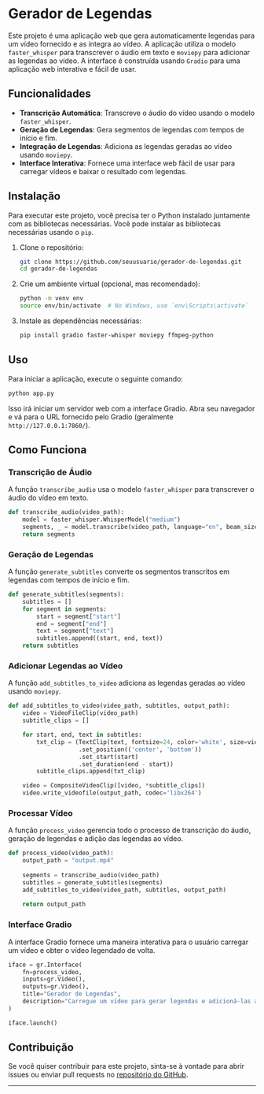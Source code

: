 # Gerador de Legendas

Este projeto é uma aplicação web que gera automaticamente legendas para um vídeo fornecido e as integra ao vídeo. A aplicação utiliza o modelo `faster_whisper` para transcrever o áudio em texto e `moviepy` para adicionar as legendas ao vídeo. A interface é construída usando `Gradio` para uma aplicação web interativa e fácil de usar.

## Funcionalidades

- **Transcrição Automática**: Transcreve o áudio do vídeo usando o modelo `faster_whisper`.
- **Geração de Legendas**: Gera segmentos de legendas com tempos de início e fim.
- **Integração de Legendas**: Adiciona as legendas geradas ao vídeo usando `moviepy`.
- **Interface Interativa**: Fornece uma interface web fácil de usar para carregar vídeos e baixar o resultado com legendas.

## Instalação

Para executar este projeto, você precisa ter o Python instalado juntamente com as bibliotecas necessárias. Você pode instalar as bibliotecas necessárias usando o `pip`.

1. Clone o repositório:

    ```sh
    git clone https://github.com/seuusuario/gerador-de-legendas.git
    cd gerador-de-legendas
    ```

2. Crie um ambiente virtual (opcional, mas recomendado):

    ```sh
    python -m venv env
    source env/bin/activate  # No Windows, use `env\Scripts\activate`
    ```

3. Instale as dependências necessárias:

    ```sh
    pip install gradio faster-whisper moviepy ffmpeg-python
    ```

## Uso

Para iniciar a aplicação, execute o seguinte comando:

```sh
python app.py
```

Isso irá iniciar um servidor web com a interface Gradio. Abra seu navegador e vá para o URL fornecido pelo Gradio (geralmente `http://127.0.0.1:7860/`).

## Como Funciona

### Transcrição de Áudio

A função `transcribe_audio` usa o modelo `faster_whisper` para transcrever o áudio do vídeo em texto. 

```python
def transcribe_audio(video_path):
    model = faster_whisper.WhisperModel("medium")
    segments, _ = model.transcribe(video_path, language="en", beam_size=5)
    return segments
```

### Geração de Legendas

A função `generate_subtitles` converte os segmentos transcritos em legendas com tempos de início e fim.

```python
def generate_subtitles(segments):
    subtitles = []
    for segment in segments:
        start = segment["start"]
        end = segment["end"]
        text = segment["text"]
        subtitles.append((start, end, text))
    return subtitles
```

### Adicionar Legendas ao Vídeo

A função `add_subtitles_to_video` adiciona as legendas geradas ao vídeo usando `moviepy`.

```python
def add_subtitles_to_video(video_path, subtitles, output_path):
    video = VideoFileClip(video_path)
    subtitle_clips = []

    for start, end, text in subtitles:
        txt_clip = (TextClip(text, fontsize=24, color='white', size=video.size)
                    .set_position(('center', 'bottom'))
                    .set_start(start)
                    .set_duration(end - start))
        subtitle_clips.append(txt_clip)

    video = CompositeVideoClip([video, *subtitle_clips])
    video.write_videofile(output_path, codec='libx264')
```

### Processar Vídeo

A função `process_video` gerencia todo o processo de transcrição do áudio, geração de legendas e adição das legendas ao vídeo.

```python
def process_video(video_path):
    output_path = "output.mp4"
    
    segments = transcribe_audio(video_path)
    subtitles = generate_subtitles(segments)
    add_subtitles_to_video(video_path, subtitles, output_path)
    
    return output_path
```

### Interface Gradio

A interface Gradio fornece uma maneira interativa para o usuário carregar um vídeo e obter o vídeo legendado de volta.

```python
iface = gr.Interface(
    fn=process_video,
    inputs=gr.Video(),
    outputs=gr.Video(),
    title="Gerador de Legendas",
    description="Carregue um vídeo para gerar legendas e adicioná-las ao vídeo.",
)

iface.launch()
```

## Contribuição

Se você quiser contribuir para este projeto, sinta-se à vontade para abrir issues ou enviar pull requests no [repositório do GitHub](https://github.com/brunohenrry/gerador-de-legendas).

---
